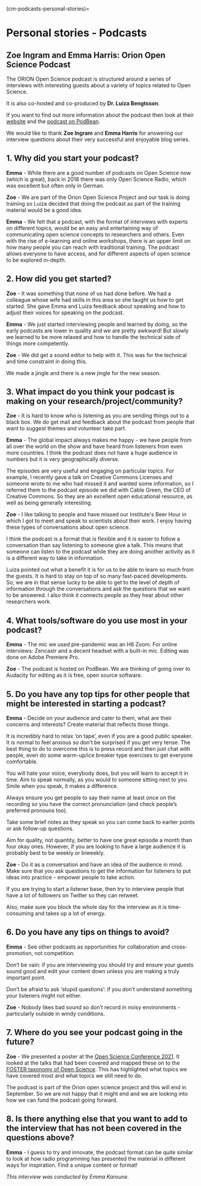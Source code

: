 (cm-podcasts-personal-stories)=
# Personal stories - Podcasts

## Zoe Ingram and Emma Harris: Orion Open Science Podcast

The ORION Open Science podcast is structured around a series of interviews with interesting guests about a variety of topics related to Open Science.

It is also co-hosted and co-produced by **Dr. Luiza Bengtsson**.

If you want to find out more information about the podcast then look at their [website](https://www.orion-openscience.eu/publications/training-materials/201902/podcasts) and the [podcast on PodBean](https://orionopenscience.podbean.com/).

We would like to thank **Zoe Ingram** and **Emma Harris** for answering our interview questions about their very successful and enjoyable blog series.

## 1. Why did you start your podcast?

**Emma** - While there are a good number of podcasts on Open Science now (which is great), back in 2018 there was only Open Science Radio, which was excellent but often only in German.

**Zoe** - We are part of the Orion Open Science Project and our task is doing training so Luiza decided that doing the podcast as part of the training material would be a good idea.

**Emma** - We felt that a podcast, with the format of interviews with experts on different topics, would be an easy and entertaining way of communicating open science concepts to researchers and others. Even with the rise of e-learning and online workshops, there is an upper limit on how many people you can reach with traditional training. The podcast allows everyone to have access, and for different aspects of open science to be explored in-depth.

## 2. How did you get started?

**Zoe** - It was something that none of us had done before. We had a colleague whose wife had skills in this area so she taught us how to get started. She gave Emma and Luiza feedback about speaking and how to adjust their voices for speaking on the podcast.

**Emma** - We just started interviewing people and learned by doing, so the early podcasts are lower in quality and we are pretty awkward! But slowly we learned to be more relaxed and how to handle the technical side of things more competently.

**Zoe** - We did get a sound editor to help with it. This was for the technical and time constraint in doing this.

We made a jingle and there is a new jingle for the new season.

## 3. What impact do you think your podcast is making on your research/project/community?

**Zoe** - It is hard to know who is listening as you are sending things out to a black box. We do get mail and feedback about the podcast from people that want to suggest themes and volunteer take part.

**Emma** - The global impact always makes me happy - we have people from all over the world on the show and have heard from listeners from even more countries. I think the podcast does not have a huge audience in numbers but it is very geographically diverse.

The episodes are very useful and engaging on particular topics. For example, I recently gave a talk on Creative Commons Licenses and someone wrote to me who had missed it and wanted some information, so I referred them to the podcast episode we did with Cable Green, the CEO of Creative Commons. So they are an excellent open educational resource, as well as being generally interesting.

**Zoe** - I like talking to people and have missed our Institute's Beer Hour in which I got to meet and speak to scientists about their work. I enjoy having these types of conversations about open science.

I think the podcast is a format that is flexible and it is easier to follow a conversation than say listening to someone give a talk. This means that someone can listen to the podcast while they are doing another activity as it is a different way to take in information.

Luiza pointed out what a benefit it is for us to be able to learn so much from the guests. It is hard to stay on top of so many fast-paced developments. So, we are in that sense lucky to be able to get to the level of depth of information through the conversations and ask the questions that we want to be answered. I also think it connects people as they hear about other researchers work.

## 4. What tools/software do you use most in your podcast?

**Emma** - The mic we used pre-pandemic was an H6 Zoom. For online interviews: Zencastr and a decent headset with a built-in mic. Editing was done on Adobe Premiere Pro.

**Zoe** - The podcast is hosted on PodBean. We are thinking of going over to Audacity for editing as it is free, open source software.

## 5. Do you have any top tips for other people that might be interested in starting a podcast?

**Emma** - Decide on your audience and cater to them, what are their concerns and interests? Create material that reflects those things.

It is incredibly hard to relax ‘on tape’, even if you are a good public speaker. It is normal to feel anxious so don’t be surprised if you get very tense. The best thing to do to overcome this is to press record and then just chat with people, even do some warm-up/ice breaker type exercises to get everyone comfortable.

You will hate your voice, everybody does, but you will learn to accept it in time. Aim to speak normally, as you would to someone sitting next to you. Smile when you speak, it makes a difference.

Always ensure you get people to say their name at least once on the recording so you have the correct pronunciation (and check people’s preferred pronouns too).

Take some brief notes as they speak so you can come back to earlier points or ask follow-up questions.

Aim for quality, not quantity, better to have one great episode a month than four okay ones. However, if you are looking to have a large audience it is probably best to be weekly or biweekly.

**Zoe** - Do it as a conversation and have an idea of the audience in mind. Make sure that you ask questions to get the information for listeners to put ideas into practice - empower people to take action.

If you are trying to start a listener base, then try to interview people that have a lot of followers on Twitter so they can retweet.

Also, make sure you block the whole day for the interview as it is time-consuming and takes up a lot of energy.

## 6. Do you have any tips on things to avoid?

**Emma** - See other podcasts as opportunities for collaboration and cross-promotion, not competition.

Don’t be vain: if you are interviewing you should try and ensure your guests sound good and edit your content down unless you are making a truly important point.

Don’t be afraid to ask ‘stupid questions’: if you don’t understand something your listeners might not either.

**Zoe** - Nobody likes bad sound so don’t record in noisy environments - particularly outside in windy conditions.

## 7. Where do you see your podcast going in the future?

**Zoe** - We presented a poster at the [Open Science Conference 2021](https://www.open-science-conference.eu/). It looked at the talks that had been covered and mapped these on to the [FOSTER taxonomy of Open Science](https://www.fosteropenscience.eu/resources). This has highlighted what topics we have covered most and what topics we still need to do.

The podcast is part of the Orion open science project and this will end in September. So we are not happy that it might end and we are looking into how we can fund the podcast going forward.

## 8. Is there anything else that you want to add to the interview that has not been covered in the questions above?

**Emma** - I guess to try and innovate, the podcast format can be quite similar to look at how radio programming has presented the material in different ways for inspiration. Find a unique content or format!

*This interview was conducted by Emma Karoune.*
